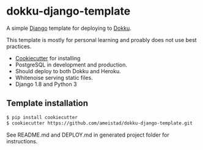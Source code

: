 # dokku-django-template

A simple [Django](http://www.djangoproject.com/ "Django project") template for deploying to [Dokku](http://progrium.viewdocs.io/dokku/ "Dokku documentation").

This template is mostly for personal learning and proably does not use best practices.


- [Cookiecutter](https://github.com/audreyr/cookiecutter "Cookiecutter project") for installing
- PostgreSQL in development and production.
- Should deploy to both Dokku and Heroku.
- Whitenoise serving static files. 
- Django 1.8 and Python 3

## Template installation
```sh
$ pip install cookiecutter
$ cookiecutter https://github.com/ameistad/dokku-django-template.git
```

See README.md and DEPLOY.md in generated project folder for instructions.